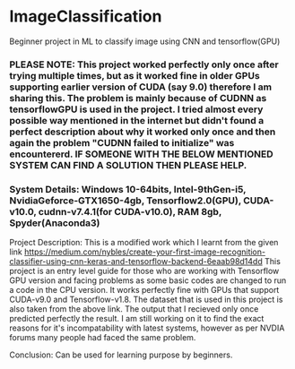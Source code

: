 # ImageClassification
Beginner project in ML to classify image using CNN and tensorflow(GPU)

### PLEASE NOTE: This project worked perfectly only once after trying multiple times, but as it worked fine in older GPUs supporting earlier version of CUDA (say 9.0) therefore I am sharing this. The problem is mainly because of CUDNN as tensorflowGPU is used in the project. I tried almost every possible way mentioned in the internet but didn't found a perfect description about why it worked only once and then again the problem "CUDNN failed to initialize" was encountererd. IF SOMEONE WITH THE BELOW MENTIONED SYSTEM CAN FIND A SOLUTION THEN PLEASE HELP.

### System Details: Windows 10-64bits, Intel-9thGen-i5, NvidiaGeforce-GTX1650-4gb, Tensorflow2.0(GPU), CUDA-v10.0, cudnn-v7.4.1(for CUDA-v10.0), RAM 8gb, Spyder(Anaconda3)

Project Description: This is a modified work which I learnt from the given link https://medium.com/nybles/create-your-first-image-recognition-classifier-using-cnn-keras-and-tensorflow-backend-6eaab98d14dd This project is an entry level guide for those who are working with Tensorflow GPU version and facing problems as some basic codes are changed to run a code in the CPU version. It works perfectly fine with GPUs that support CUDA-v9.0 and Tensorflow-v1.8. The dataset that is used in this project is also taken from the above link. The output that I recieved only once predicted perfectly the result. I am still working on it to find the exact reasons for it's incompatability with latest systems, however as per NVDIA forums many people had faced the same problem.

Conclusion: Can be used for learning purpose by beginners. 
